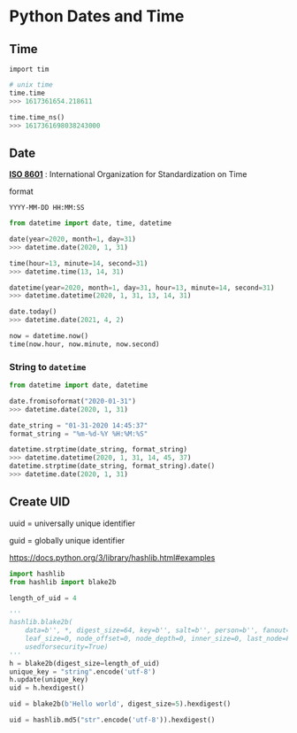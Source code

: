 # Python Dates and Time



## Time

```
import tim
```



```python
# unix time
time.time
>>> 1617361654.218611

time.time_ns()
>>> 1617361698038243000
```



## Date

[**ISO 8601**](https://en.wikipedia.org/wiki/ISO_8601) : International Organization for Standardization on Time



format

```
YYYY-MM-DD HH:MM:SS
```



```python
from datetime import date, time, datetime

date(year=2020, month=1, day=31)
>>> datetime.date(2020, 1, 31)

time(hour=13, minute=14, second=31)
>>> datetime.time(13, 14, 31)

datetime(year=2020, month=1, day=31, hour=13, minute=14, second=31)
>>> datetime.datetime(2020, 1, 31, 13, 14, 31)
```



```python
date.today()
>>> datetime.date(2021, 4, 2)

now = datetime.now()
time(now.hour, now.minute, now.second)
```



### String to ```datetime```

```python
from datetime import date, datetime

date.fromisoformat("2020-01-31")
>>> datetime.date(2020, 1, 31)

date_string = "01-31-2020 14:45:37"
format_string = "%m-%d-%Y %H:%M:%S"

datetime.strptime(date_string, format_string)
>>> datetime.datetime(2020, 1, 31, 14, 45, 37)
datetime.strptime(date_string, format_string).date()
>>> datetime.date(2020, 1, 31)
```







## Create UID

uuid = universally unique identifier

guid = globally unique identifier



https://docs.python.org/3/library/hashlib.html#examples

```python
import hashlib
from hashlib import blake2b

length_of_uid = 4

'''
hashlib.blake2b(
	data=b'', *, digest_size=64, key=b'', salt=b'', person=b'', fanout=1, depth=1,
	leaf_size=0, node_offset=0, node_depth=0, inner_size=0, last_node=False,
	usedforsecurity=True)
'''
h = blake2b(digest_size=length_of_uid)
unique_key = "string".encode('utf-8')
h.update(unique_key)
uid = h.hexdigest()

uid = blake2b(b'Hello world', digest_size=5).hexdigest()

uid = hashlib.md5("str".encode('utf-8')).hexdigest()
```



